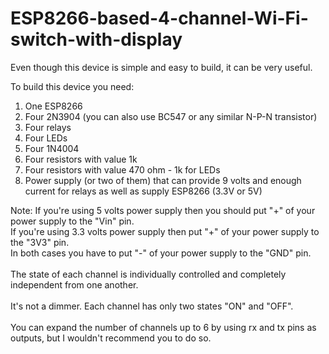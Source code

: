 # ESP8266-based-4-channel-Wi-Fi-switch-with-display
Even though this device is simple and easy to build, it can be very useful.

To build this device you need:
1) One ESP8266
2) Four 2N3904 (you can also use BC547 or any similar N-P-N transistor)
3) Four relays
4) Four LEDs
5) Four 1N4004
6) Four resistors with value 1k
7) Four resistors with value 470 ohm - 1k for LEDs
8) Power supply (or two of them) that can provide 9 volts and enough current for relays as well as supply ESP8266 (3.3V or 5V)

Note: If you're using 5 volts power supply then you should put "+" of your power supply to the "Vin" pin.<br>
If you're using 3.3 volts power supply then put "+" of your power supply to the "3V3" pin.<br>
In both cases you have to put "-" of your power supply to the "GND" pin.<br>
<br>
The state of each channel is individually controlled and completely independent from one another.<br>
<br>
It's not a dimmer. Each channel has only two states "ON" and "OFF".<br>
<br>
You can expand the number of channels up to 6 by using rx and tx pins as outputs, but I wouldn't recommend you to do so.

